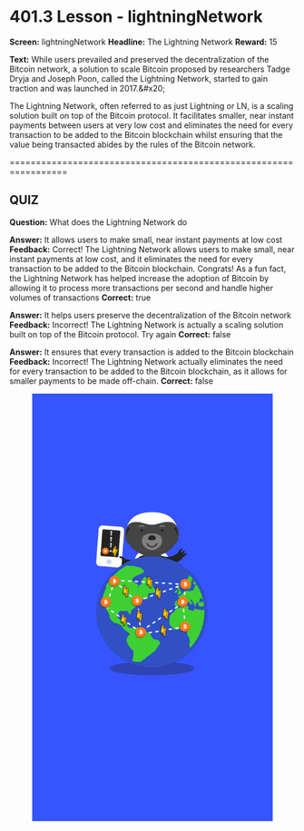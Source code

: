 # 401.3 Lesson - lightningNetwork

**Screen:** lightningNetwork
**Headline:** The Lightning Network
**Reward:** 15

**Text:** While users prevailed and preserved the decentralization of the Bitcoin network, a solution to scale Bitcoin proposed by researchers Tadge Dryja and Joseph Poon, called the Lightning Network, started to gain traction and was launched in 2017.&amp;#x20;

The Lightning Network, often referred to as just Lightning or LN, is a scaling solution built on top of the Bitcoin protocol. It facilitates smaller, near instant payments between users at very low cost and eliminates the need for every transaction to be added to the Bitcoin blockchain whilst ensuring that the value being transacted abides by the rules of the Bitcoin network.


=================================================================

## QUIZ

**Question:** What does the Lightning Network do

**Answer:** It allows users to make small, near instant payments at low cost
**Feedback:** Correct! The Lightning Network allows users to make small, near instant payments at low cost, and it eliminates the need for every transaction to be added to the Bitcoin blockchain. Congrats! As a fun fact, the Lightning Network has helped increase the adoption of Bitcoin by allowing it to process more transactions per second and handle higher volumes of transactions
**Correct:** true

**Answer:** It helps users preserve the decentralization of the Bitcoin network
**Feedback:** Incorrect! The Lightning Network is actually a scaling solution built on top of the Bitcoin protocol. Try again
**Correct:** false

**Answer:** It ensures that every transaction is added to the Bitcoin blockchain
**Feedback:** Incorrect! The Lightning Network actually eliminates the need for every transaction to be added to the Bitcoin blockchain, as it allows for smaller payments to be made off-chain.
**Correct:** false


<figure><img src="../.gitbook/assets/401-03.png" alt=""><figcaption></figcaption></figure>

